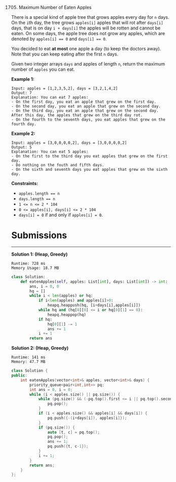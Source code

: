 1705. Maximum Number of Eaten Apples

There is a special kind of apple tree that grows apples every day for `n` days. On the `i`th day, the tree grows `apples[i]` apples that will rot after `days[i]` days, that is on day `i + days[i]` the apples will be rotten and cannot be eaten. On some days, the apple tree does not grow any apples, which are denoted by `apples[i] == 0` and `days[i] == 0`.

You decided to eat **at most** one apple a day (to keep the doctors away). Note that you can keep eating after the first `n` days.

Given two integer arrays `days` and apples of length `n`, return the maximum number of `apples` you can eat.

 

**Example 1:**
```
Input: apples = [1,2,3,5,2], days = [3,2,1,4,2]
Output: 7
Explanation: You can eat 7 apples:
- On the first day, you eat an apple that grew on the first day.
- On the second day, you eat an apple that grew on the second day.
- On the third day, you eat an apple that grew on the second day. After this day, the apples that grew on the third day rot.
- On the fourth to the seventh days, you eat apples that grew on the fourth day.
```

**Example 2:**
```
Input: apples = [3,0,0,0,0,2], days = [3,0,0,0,0,2]
Output: 5
Explanation: You can eat 5 apples:
- On the first to the third day you eat apples that grew on the first day.
- Do nothing on the fouth and fifth days.
- On the sixth and seventh days you eat apples that grew on the sixth day.
```

**Constraints:**

* `apples.length == n`
* `days.length == n`
* `1 <= n <= 2 * 104`
* `0 <= apples[i], days[i] <= 2 * 104`
* `days[i] = 0` if and only if `apples[i] = 0`.

# Submissions
---
**Solution 1: (Heap, Greedy)**
```
Runtime: 728 ms
Memory Usage: 18.7 MB
```
```python
class Solution:
    def eatenApples(self, apples: List[int], days: List[int]) -> int:
        ans, i = 0, 0
        hq = []
        while i < len(apples) or hq:
            if i<len(apples) and apples[i]>0:
                heapq.heappush(hq, [i+days[i],apples[i]])
            while hq and (hq[0][0] <= i or hq[0][1] == 0):
                heapq.heappop(hq)
            if hq:
                hq[0][1] -= 1
                ans += 1
            i += 1
        return ans
```

**Solution 2: (Heap, Greedy)**
```
Runtime: 141 ms
Memory: 47.7 MB
```
```c++
class Solution {
public:
    int eatenApples(vector<int>& apples, vector<int>& days) {
        priority_queue<pair<int,int>> pq;
        int ans = 0, i = 0;
        while (i < apples.size() || pq.size()) {
            while (pq.size() && (-pq.top().first <= i || pq.top().second == 0)) {
                pq.pop();
            }
            if (i < apples.size() && apples[i] && days[i]) {
                pq.push({-(i+days[i]), apples[i]});
            }
            if (pq.size()) {
                auto [t, c] = pq.top();
                pq.pop();
                ans += 1;
                pq.push({t, c-1});
            }
            i += 1;
        }
        return ans;
    }
};
```
